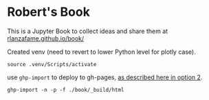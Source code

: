 # Robert's Book

This is a Jupyter Book to collect ideas and share them at [rlanzafame.github.io/book/](https://rlanzafame.github.io/book/)



Created venv (need to revert to lower Python level for plotly case).

```
source .venv/Scripts/activate
```

use `ghp-import` to deploy to gh-pages, [as described here in option 2](https://jupyterbook.org/en/stable/publish/gh-pages.html#option-2-automatically-push-your-build-files-with-ghp-import).

```
ghp-import -n -p -f ./book/_build/html
```